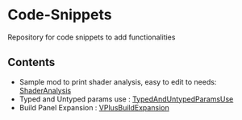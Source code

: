 # Code-Snippets
Repository for code snippets to add functionalities 

## Contents

- Sample mod to print shader analysis, easy to edit to needs: [ShaderAnalysis](https://github.com/valheimPlus/Code-Snippets/blob/main/ShaderAnalysis.cs)
- Typed and Untyped params use : [TypedAndUntypedParamsUse](https://github.com/valheimPlus/Code-Snippets/blob/main/TypedAndUntypedParamsUse.cs)
- Build Panel Expansion : [VPlusBuildExpansion](https://github.com/valheimPlus/BuildExpansion)
